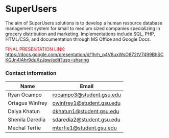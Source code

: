 # SuperUsers

The aim of SuperUsers solutions is to develop a human resource database management system for small to medium sized companies specializing in grocery distribution and marketing. Implementations include SQL, PHP, HTML/CSS, and documentation through MS Office and Google Docs.  

<font color="Red"> FINAL PRESENTATION LINK: </font>
https://docs.google.com/presentation/d/1hrh_p4V8uxWsO872tV7499BhSCKGJn4IAhr9duXzJpw/edit?usp=sharing





### Contact information

Name | Email | 
--- | --- |
Ryan Ocampo| rocampo3@student.gsu.edu|
Ortagus Winfrey|owinfrey1@student.gsu.edu|
Dalya Khatun | dkhatun1@student.gsu.edu
Shenila Daredia | sdaredia2@student.gsu.edu
Mechal Terfie | mterfie1@student.gsu.edu

